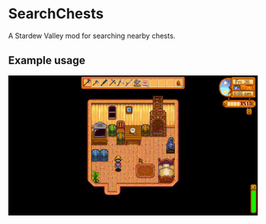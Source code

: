# SearchChests

A Stardew Valley mod for searching nearby chests.

## Example usage

![](doc/searchchests.gif)